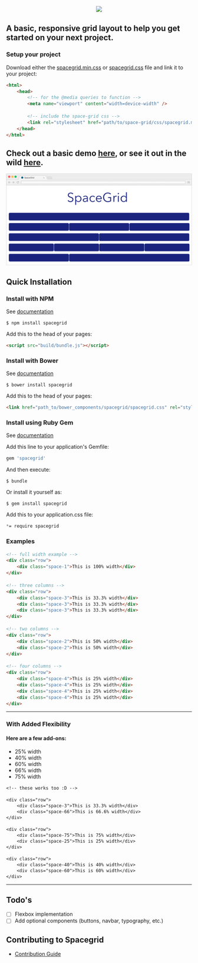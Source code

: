 <div align="center">
    <img style="width:100px;height:auto;" src="https://cdn.rawgit.com/JonathanSpeek/spacegrid/master/spacegrid-logo.svg"/>
</div>

A basic, responsive grid layout to help you get started on your next project.
---

### Setup your project

Download either the [spacegrid.min.css](https://raw.githubusercontent.com/JonathanSpeek/spacegrid/master/spacegrid.min.css) or [spacegrid.css](https://raw.githubusercontent.com/JonathanSpeek/spacegrid/master/spacegrid.css) file and link it to your project:

```html
<html>
	<head>
		<!-- for the @media queries to function -->
		<meta name="viewport" content="width=device-width" />

		<!-- include the space-grid css -->
		<link rel="stylesheet" href="path/to/space-grid/css/spacegrid.min.css">
	</head>
</html>
```

## Check out a basic demo [here](http://jspeek.me/spacegrid/index.html), or see it out in the wild [here](http://jspeek.me).

![alt tag](https://github.com/JonathanSpeek/spacegrid/blob/master/spacegrid-layout.png?raw=true)

## Quick Installation

### Install with NPM
See [documentation](https://www.npmjs.com/search?q=spacegrid)

    $ npm install spacegrid

Add this to the head of your pages:
```html
<script src="build/bundle.js"></script>
```

### Install with Bower
See [documentation](https://github.com/JonathanSpeek/spacegrid_bower.git)

    $ bower install spacegrid

Add this to the head of your pages:
```html
<link href="path_to/bower_components/spacegrid/spacegrid.css" rel="stylesheet" type="text/css">
```


### Install using Ruby Gem
See [documentation](https://rubygems.org/gems/spacegrid)

Add this line to your application's Gemfile:

```ruby
gem 'spacegrid'
```

And then execute:

    $ bundle

Or install it yourself as:

    $ gem install spacegrid

Add this to your application.css file:
```css
*= require spacegrid
```

### Examples

```html
<!-- full width example -->
<div class="row">
	<div class="space-1">This is 100% width</div>
</div>

<!-- three columns -->
<div class="row">
    <div class="space-3">This is 33.3% width</div>
    <div class="space-3">This is 33.3% width</div>
    <div class="space-3">This is 33.3% width</div>
</div>

<!-- two columns -->
<div class="row">
    <div class="space-2">This is 50% width</div>
    <div class="space-2">This is 50% width</div>
</div>

<!-- four columns -->
<div class="row">
    <div class="space-4">This is 25% width</div>
    <div class="space-4">This is 25% width</div>
    <div class="space-4">This is 25% width</div>
    <div class="space-4">This is 25% width</div>
</div>
```
---
### With Added Flexibility

#### Here are a few add-ons:

* 25% width
* 40% width
* 60% width
* 66% width
* 75% width

```
<!-- these works too :D -->

<div class="row">
    <div class="space-3">This is 33.3% width</div>
    <div class="space-66">This is 66.6% width</div>
</div>

<div class="row">
    <div class="space-75">This is 75% width</div>
    <div class="space-25">This is 25% width</div>
</div>

<div class="row">
    <div class="space-40">This is 40% width</div>
    <div class="space-60">This is 60% width</div>
</div>
```
---

## Todo's
- [ ] Flexbox implementation
- [ ] Add optional components (buttons, navbar, typography, etc.)

## Contributing to Spacegrid
- [Contribution Guide](https://github.com/JonathanSpeek/spacegrid/blob/master/CONTRIBUTING.md)

